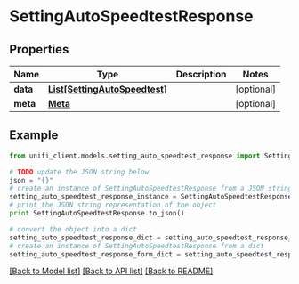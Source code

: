 # SettingAutoSpeedtestResponse


## Properties

Name | Type | Description | Notes
------------ | ------------- | ------------- | -------------
**data** | [**List[SettingAutoSpeedtest]**](SettingAutoSpeedtest.md) |  | [optional] 
**meta** | [**Meta**](Meta.md) |  | [optional] 

## Example

```python
from unifi_client.models.setting_auto_speedtest_response import SettingAutoSpeedtestResponse

# TODO update the JSON string below
json = "{}"
# create an instance of SettingAutoSpeedtestResponse from a JSON string
setting_auto_speedtest_response_instance = SettingAutoSpeedtestResponse.from_json(json)
# print the JSON string representation of the object
print SettingAutoSpeedtestResponse.to_json()

# convert the object into a dict
setting_auto_speedtest_response_dict = setting_auto_speedtest_response_instance.to_dict()
# create an instance of SettingAutoSpeedtestResponse from a dict
setting_auto_speedtest_response_form_dict = setting_auto_speedtest_response.from_dict(setting_auto_speedtest_response_dict)
```
[[Back to Model list]](../README.md#documentation-for-models) [[Back to API list]](../README.md#documentation-for-api-endpoints) [[Back to README]](../README.md)


